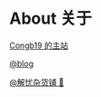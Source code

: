 # About 关于

[Congb19 的主站](https://www.congb19.com)

[@blog](https://blog.congb19.com)

[@解忧杂货铺 🏪](https://www.congb19.com/top/kbn)
